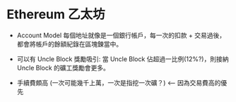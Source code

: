 # Ethereum 乙太坊

- Account Model
  每個地址就像是一個銀行帳戶，每一次的扣款 + 交易過後，都會將帳戶的餘額紀錄在區塊鍊當中。

- 可以有 Uncle Block
  獎勵吸引: 當 Uncle Block 佔超過一比例(12%?)，則接納 Uncle Block 的礦工獎勵會更多。

- 手續費頗高 (一次可能幾千上萬，一次是指挖一次礦？) <-- 因為交易費高的優先
